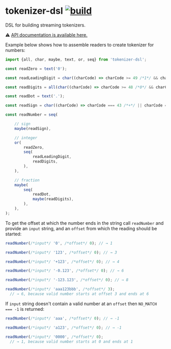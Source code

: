 # tokenizer-dsl [![build](https://github.com/smikhalevski/tokenizer-dsl/actions/workflows/master.yml/badge.svg?branch=master&event=push)](https://github.com/smikhalevski/tokenizer-dsl/actions/workflows/master.yml)

DSL for building streaming tokenizers.

⚠️ [API documentation is available here.](https://smikhalevski.github.io/tokenizer-dsl/)

Example below shows how to assemble readers to create tokenizer for numbers:

```ts
import {all, char, maybe, text, or, seq} from 'tokenizer-dsl';

const readZero = text('0');

const readLeadingDigit = char((charCode) => charCode >= 49 /*1*/ && charCode <= 57 /*9*/);

const readDigits = all(char((charCode) => charCode >= 48 /*0*/ && charCode <= 57 /*9*/));

const readDot = text('.');

const readSign = char((charCode) => charCode === 43 /*+*/ || charCode === 45 /*-*/);

const readNumber = seq(

    // sign
    maybe(readSign),

    // integer
    or(
        readZero,
        seq(
            readLeadingDigit,
            readDigits,
        ),
    ),

    // fraction
    maybe(
        seq(
            readDot,
            maybe(readDigits),
        ),
    ),
);
```

To get the offset at which the number ends in the string call `readNumber` and provide an `input` string, and
an `offset` from which the reading should be started:

```ts
readNumber(/*input*/ '0', /*offset*/ 0); // → 1

readNumber(/*input*/ '123', /*offset*/ 0); // → 3

readNumber(/*input*/ '+123', /*offset*/ 0); // → 4

readNumber(/*input*/ '-0.123', /*offset*/ 0); // → 6

readNumber(/*input*/ '-123.123', /*offset*/ 0); // → 8

readNumber(/*input*/ 'aaa123bbb', /*offset*/ 3);
  // → 6, because valid number starts at offset 3 and ends at 6
```

If `input` string doesn't contain a valid number at an `offset` then `NO_MATCH === -1` is returned:

```ts
readNumber(/*input*/ 'aaa', /*offset*/ 0); // → -1

readNumber(/*input*/ 'a123', /*offset*/ 0); // → -1

readNumber(/*input*/ '0000', /*offset*/ 0);
  // → 1, because valid number starts at 0 and ends at 1 
```
